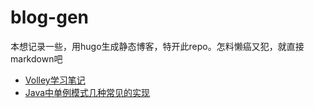 # blog-gen

本想记录一些，用hugo生成静态博客，特开此repo。怎料懒癌又犯，就直接markdown吧

- [Volley学习笔记](https://github.com/XanthusL/blog-gen/blob/master/content/post/volley_note.md)
- [Java中单例模式几种常见的实现](https://github.com/XanthusL/blog-gen/blob/master/content/post/java_singleton.md)
